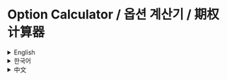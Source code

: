 # Option Calculator / 옵션 계산기 / 期权计算器

<details>
<summary>English</summary>

Option Calculator is a Streamlit-based web application that allows users to visualize and analyze the profit/loss and Greeks of various option trading strategies.

<img width="1680" alt="image" src="https://github.com/user-attachments/assets/04b3fa7c-c478-46be-bb84-03cdf3bec08f" />


<img width="1680" alt="image" src="https://github.com/user-attachments/assets/9ce20a5d-6155-468e-a5bc-bc2ef7444250" />

<img width="1680" alt="image" src="https://github.com/user-attachments/assets/40cbccd3-770c-4943-ac4b-220fccc28e1a" />


## Features

- Real-time stock information and option chain lookup
- Theoretical option price calculation using the Black-Scholes model
- Visualization of profit/loss curves for various option strategies
- Analysis of option Greeks (Delta, Gamma, Vega, Theta, Rho)
- Support for multiple option strategies:
  - Single option
  - Covered Call/Put
  - Protective Put/Call
  - Spread
  - Straddle
  - Strangle
  - Strip
  - Strap
  - Butterfly
  - Ladder
  - Jade Lizard
  - Reverse Jade Lizard
  - Condor

## Installation

1. Clone the repository:
```bash
git clone https://github.com/yourusername/option-calculator.git
cd option-calculator
```

2. Create and activate a virtual environment:
```bash
python -m venv venv
source venv/bin/activate  # Linux/Mac
# or
venv\Scripts\activate  # Windows
```

3. Install the required packages:
```bash
pip install -r requirements.txt
```

## Usage

1. Run the application:
```bash
streamlit run app.py
```

2. A web browser will automatically open with the application running. If it doesn't, enter the URL displayed in your terminal into your browser.

3. How to use:
   - Enter a stock ticker symbol in the left sidebar and click the 'Fetch Data' button.
   - Set option parameters (underlying price, expiry date, volatility, etc.).
   - Select an option strategy and position.
   - Click the 'Show Plot' button to view the profit/loss curve and Greeks.

## Project Structure

```
option-calculator/
│
├── app.py                  # Main application file
├── utils/
│   ├── __init__.py
│   ├── data_utils.py       # Data-related utility functions
│   ├── option_pricing.py   # Option pricing functions
│   ├── payoff.py           # Profit/loss calculation functions
│   └── plotting.py         # Visualization functions
│
├── styles.py               # Style definitions
├── requirements.txt        # List of required packages
└── README.md               # Project description
```

## Required Packages

Main packages:
- streamlit
- pandas
- numpy
- yfinance
- plotly
- scipy

For a complete list, see the requirements.txt file.

## Reference

### Black-Scholes Model

The Black-Scholes model is the most widely used option pricing model:

```
d₁ = [ln(S₀/K) + (rf - y + 0.5σ²)τ] / (σ√τ)
d₂ = d₁ - σ√τ

Call price: C(S₀, τ) = S₀N(d₁)e^(-yτ) - Ke^(-rfτ)N(d₂)
Put price: P(S₀, τ) = Ke^(-rfτ)N(-d₂) - S₀N(-d₁)e^(-yτ)
```

where,
- S₀: Underlying asset price
- K: Strike price
- rf: Risk-free interest rate
- y: Dividend yield
- τ: Time to expiration
- N(x): Standard normal cumulative distribution function

## License

MIT License

## Contact

If you have any questions or suggestions, please contact: pmh621@naver.com
</details>

<details>
<summary>한국어</summary>

옵션 계산기는 다양한 옵션 거래 전략의 손익과 그릭스를 시각화하고 분석할 수 있는 Streamlit 기반 웹 애플리케이션입니다.

<img width="1680" alt="image" src="https://github.com/user-attachments/assets/04b3fa7c-c478-46be-bb84-03cdf3bec08f" />


<img width="1680" alt="image" src="https://github.com/user-attachments/assets/9ce20a5d-6155-468e-a5bc-bc2ef7444250" />

<img width="1680" alt="image" src="https://github.com/user-attachments/assets/40cbccd3-770c-4943-ac4b-220fccc28e1a" />



## 기능

- 실시간 주식 정보 및 옵션 체인 조회
- 블랙-숄즈 모델을 이용한 이론적 옵션 가격 계산
- 다양한 옵션 전략의 손익 곡선 시각화
- 옵션 그릭스 (Delta, Gamma, Vega, Theta, Rho) 분석
- 다양한 옵션 전략 지원:
  - Single (단일 옵션)
  - Covered Call/Put (커버드 콜/풋)
  - Protective Put/Call (보호적 풋/콜)
  - Spread (스프레드)
  - Straddle (스트래들)
  - Strangle (스트랭글)
  - Strip (스트립)
  - Strap (스트랩)
  - Butterfly (버터플라이)
  - Ladder (래더)
  - Jade Lizard (제이드 리저드)
  - Reverse Jade Lizard (리버스 제이드 리저드)
  - Condor (콘도르)

## 설치 방법

1. 저장소를 클론합니다:
```bash
git clone https://github.com/yourusername/option-calculator.git
cd option-calculator
```

2. 가상 환경을 생성하고 활성화합니다:
```bash
python -m venv venv
source venv/bin/activate  # 리눅스/맥
# 또는
venv\Scripts\activate  # 윈도우
```

3. 필요한 패키지를 설치합니다:
```bash
pip install -r requirements.txt
```

## 사용 방법

1. 애플리케이션을 실행합니다:
```bash
streamlit run app.py
```

2. 웹 브라우저가 자동으로 열리고 애플리케이션이 실행됩니다. 실행되지 않는 경우, 터미널에 표시된 URL을 브라우저에 입력하세요.

3. 사용 방법:
   - 왼쪽 사이드바에 주식 티커 심볼을 입력하고 'Fetch Data' 버튼을 클릭합니다.
   - 옵션 파라미터를 설정합니다 (기초 자산 가격, 만기일, 변동성 등).
   - 옵션 전략과 포지션을 선택합니다.
   - 'Show Plot' 버튼을 클릭하여 손익 곡선과 그릭스를 확인합니다.

## 프로젝트 구조

```
option-calculator/
│
├── app.py                  # 메인 애플리케이션 파일
├── utils/
│   ├── __init__.py
│   ├── data_utils.py       # 데이터 관련 유틸리티 함수
│   ├── option_pricing.py   # 옵션 가격 계산 함수
│   ├── payoff.py           # 손익 계산 함수
│   └── plotting.py         # 시각화 함수
│
├── styles.py               # 스타일 정의
├── requirements.txt        # 필요한 패키지 목록
└── README.md               # 프로젝트 설명
```

## 필요한 패키지

주요 패키지:
- streamlit
- pandas
- numpy
- yfinance
- plotly
- scipy

자세한 목록은 requirements.txt 파일을 참조하세요.

## 참고 자료

### 블랙-숄즈 모델

블랙-숄즈 모델은 가장 널리 사용되는 옵션 가격 결정 모델입니다:

```
d₁ = [ln(S₀/K) + (rf - y + 0.5σ²)τ] / (σ√τ)
d₂ = d₁ - σ√τ

콜 가격: C(S₀, τ) = S₀N(d₁)e^(-yτ) - Ke^(-rfτ)N(d₂)
풋 가격: P(S₀, τ) = Ke^(-rfτ)N(-d₂) - S₀N(-d₁)e^(-yτ)
```

여기서,
- S₀: 기초 자산 가격
- K: 행사가
- rf: 무위험 이자율
- y: 배당 수익률
- τ: 만기까지 남은 시간
- N(x): 표준 정규 누적 분포 함수

## 라이센스

MIT License

## 연락처

질문이나 제안이 있으시면 연락해 주세요: pmh621@naver.com
</details>

<details>
<summary>中文</summary>

期权计算器是一个基于Streamlit的网络应用程序，用户可以可视化和分析各种期权交易策略的盈亏和希腊字母值。

<img width="1680" alt="image" src="https://github.com/user-attachments/assets/04b3fa7c-c478-46be-bb84-03cdf3bec08f" />


<img width="1680" alt="image" src="https://github.com/user-attachments/assets/9ce20a5d-6155-468e-a5bc-bc2ef7444250" />

<img width="1680" alt="image" src="https://github.com/user-attachments/assets/40cbccd3-770c-4943-ac4b-220fccc28e1a" />



## 功能

- 实时股票信息和期权链查询
- 使用布莱克-斯科尔斯模型计算理论期权价格
- 可视化各种期权策略的盈亏曲线
- 分析期权希腊字母（Delta, Gamma, Vega, Theta, Rho）
- 支持多种期权策略：
  - 单一期权（Single）
  - 备兑看涨/看跌期权（Covered Call/Put）
  - 保护性看跌/看涨期权（Protective Put/Call）
  - 价差策略（Spread）
  - 跨式策略（Straddle）
  - 宽跨式策略（Strangle）
  - 多头看跌偏置策略（Strip）
  - 多头看涨偏置策略（Strap）
  - 蝶式策略（Butterfly）
  - 阶梯策略（Ladder）
  - 玉蜥蜴策略（Jade Lizard）
  - 反向玉蜥蜴策略（Reverse Jade Lizard）
  - 秃鹰策略（Condor）

## 安装方法

1. 克隆仓库：
```bash
git clone https://github.com/yourusername/option-calculator.git
cd option-calculator
```

2. 创建并激活虚拟环境：
```bash
python -m venv venv
source venv/bin/activate  # Linux/Mac
# 或者
venv\Scripts\activate  # Windows
```

3. 安装所需的包：
```bash
pip install -r requirements.txt
```

## 使用方法

1. 运行应用程序：
```bash
streamlit run app.py
```

2. 网络浏览器将自动打开并运行应用程序。如果没有自动打开，请在浏览器中输入终端显示的URL。

3. 使用说明：
   - 在左侧边栏输入股票代码，并点击"Fetch Data"按钮。
   - 设置期权参数（标的资产价格、到期日、波动率等）。
   - 选择期权策略和持仓方向。
   - 点击"Show Plot"按钮查看盈亏曲线和希腊字母值。

## 项目结构

```
option-calculator/
│
├── app.py                  # 主应用程序文件
├── utils/
│   ├── __init__.py
│   ├── data_utils.py       # 数据相关的实用函数
│   ├── option_pricing.py   # 期权定价函数
│   ├── payoff.py           # 盈亏计算函数
│   └── plotting.py         # 可视化函数
│
├── styles.py               # 样式定义
├── requirements.txt        # 所需包列表
└── README.md               # 项目描述
```

## 所需包

主要包：
- streamlit
- pandas
- numpy
- yfinance
- plotly
- scipy

完整列表请参见requirements.txt文件。

## 参考资料

### 布莱克-斯科尔斯模型

布莱克-斯科尔斯模型是最广泛使用的期权定价模型：

```
d₁ = [ln(S₀/K) + (rf - y + 0.5σ²)τ] / (σ√τ)
d₂ = d₁ - σ√τ

看涨期权价格: C(S₀, τ) = S₀N(d₁)e^(-yτ) - Ke^(-rfτ)N(d₂)
看跌期权价格: P(S₀, τ) = Ke^(-rfτ)N(-d₂) - S₀N(-d₁)e^(-yτ)
```

其中，
- S₀: 标的资产价格
- K: 行权价格
- rf: 无风险利率
- y: 股息收益率
- τ: 到期时间
- N(x): 标准正态累积分布函数

## 许可证

MIT许可证

## 联系方式

如有任何问题或建议，请联系：pmh621@naver.com
</details>
